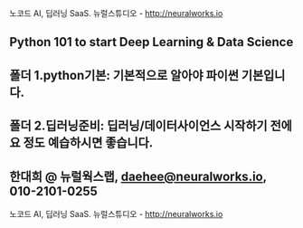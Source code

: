 
노코드 AI, 딥러닝 SaaS. 뉴럴스튜디오 - http://neuralworks.io

## Python 101 to start Deep Learning & Data Science

## 폴더 1.python기본: 기본적으로 알아야 파이썬 기본입니다. 
## 폴더 2.딥러닝준비: 딥러닝/데이터사이언스 시작하기 전에 요 정도 예습하시면 좋습니다.

## 한대희 @ 뉴럴웍스랩, daehee@neuralworks.io,  010-2101-0255
노코드 AI, 딥러닝 SaaS. 뉴럴스튜디오 - http://neuralworks.io



